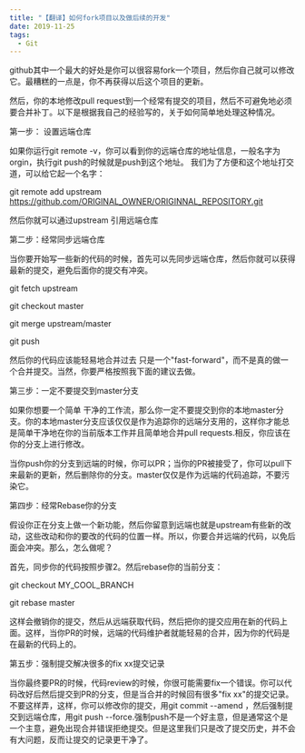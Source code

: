 ```yaml
---
title: "【翻译】如何fork项目以及做后续的开发"
date: 2019-11-25
tags:
  - Git
---
```


github其中一个最大的好处是你可以很容易fork一个项目，然后你自己就可以修改它。最糟糕的一点是，你不再获得以后这个项目的更新。

然后，你的本地修改pull request到一个经常有提交的项目，然后不可避免地必须要合并补丁。以下是根据我自己的经验写的，关于如何简单地处理这种情况。

第一步： 设置远端仓库

如果你运行git remote -v，你可以看到你的远端仓库的地址信息，一般名字为orgin，执行git push的时候就是push到这个地址。 我们为了方便和这个地址打交道，可以给它起一个名字：

git remote add upstream <https://github.com/ORIGINAL_OWNER/ORIGINNAL_REPOSITORY.git>

然后你就可以通过upstream 引用远端仓库

第二步：经常同步远端仓库

当你要开始写一些新的代码的时候，首先可以先同步远端仓库，然后你就可以获得最新的提交，避免后面你的提交有冲突。

git fetch upstream

git checkout master

git merge upstream/master

git push

然后你的代码应该能轻易地合并过去 只是一个"fast-forward"，而不是真的做一个合并提交。当然，你要严格按照我下面的建议去做。

第三步：一定不要提交到master分支

如果你想要一个简单 干净的工作流，那么你一定不要提交到你的本地master分支。你的本地master分支应该仅仅是作为追踪你的远端分支用的，这样你才能总是简单干净地在你的当前版本工作并且简单地合并pull requests.相反，你应该在你的分支上进行修改。

当你push你的分支到远端的时候，你可以PR；当你的PR被接受了，你可以pull下来最新的更新，然后删除你的分支。master仅仅是作为远端的代码追踪，不要污染它。

第四步：经常Rebase你的分支

假设你正在分支上做一个新功能，然后你留意到远端也就是upstream有些新的改动，这些改动和你的要改的代码的位置一样。所以，你要合并远端的代码，以免后面会冲突。那么，怎么做呢？

首先，同步你的代码按照步骤2。然后rebase你的当前分支：

git checkout MY_COOL_BRANCH

git rebase master

这样会撤销你的提交，然后从远端获取代码，然后把你的提交应用在新的代码上面。这样，当你PR的时候，远端的代码维护者就能轻易的合并，因为你的代码是在最新的代码上的。

第五步：强制提交解决很多的fix xx提交记录

当你最终要PR的时候，代码review的时候，你很可能需要fix一个错误。你可以代码改好后然后提交到PR的分支，但是当合并的时候回有很多"fix xx"的提交记录。不要这样弄，这样，你可以修改你的提交，用git  commit --amend ，然后强制提交到远端仓库，用git push --force.强制push不是一个好主意，但是通常这个是一个主意，避免出现合并错误拒绝提交。但是这里我们只是改了提交历史，并不会有大问题，反而让提交的记录更干净了。


